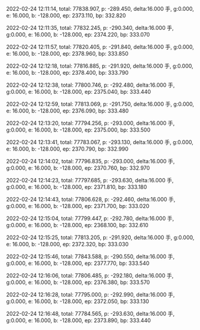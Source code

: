2022-02-24 12:11:14, total: 77838.907, p: -289.450, delta:16.000 手, g:0.000, e: 16.000, b: -128.000, ep: 2373.110, bp: 332.820

2022-02-24 12:11:35, total: 77832.245, p: -290.340, delta:16.000 手, g:0.000, e: 16.000, b: -128.000, ep: 2374.220, bp: 333.070

2022-02-24 12:11:57, total: 77820.405, p: -291.840, delta:16.000 手, g:0.000, e: 16.000, b: -128.000, ep: 2378.960, bp: 333.850

2022-02-24 12:12:18, total: 77816.885, p: -291.920, delta:16.000 手, g:0.000, e: 16.000, b: -128.000, ep: 2378.400, bp: 333.790

2022-02-24 12:12:38, total: 77800.746, p: -292.480, delta:16.000 手, g:0.000, e: 16.000, b: -128.000, ep: 2375.040, bp: 333.440

2022-02-24 12:12:59, total: 77813.069, p: -291.750, delta:16.000 手, g:0.000, e: 16.000, b: -128.000, ep: 2376.090, bp: 333.480

2022-02-24 12:13:20, total: 77794.256, p: -293.000, delta:16.000 手, g:0.000, e: 16.000, b: -128.000, ep: 2375.000, bp: 333.500

2022-02-24 12:13:41, total: 77783.067, p: -293.130, delta:16.000 手, g:0.000, e: 16.000, b: -128.000, ep: 2370.790, bp: 332.990

2022-02-24 12:14:02, total: 77796.835, p: -293.000, delta:16.000 手, g:0.000, e: 16.000, b: -128.000, ep: 2370.760, bp: 332.970

2022-02-24 12:14:23, total: 77797.685, p: -293.630, delta:16.000 手, g:0.000, e: 16.000, b: -128.000, ep: 2371.810, bp: 333.180

2022-02-24 12:14:43, total: 77806.628, p: -292.460, delta:16.000 手, g:0.000, e: 16.000, b: -128.000, ep: 2371.700, bp: 333.020

2022-02-24 12:15:04, total: 77799.447, p: -292.780, delta:16.000 手, g:0.000, e: 16.000, b: -128.000, ep: 2368.100, bp: 332.610

2022-02-24 12:15:25, total: 77813.205, p: -291.920, delta:16.000 手, g:0.000, e: 16.000, b: -128.000, ep: 2372.320, bp: 333.030

2022-02-24 12:15:46, total: 77843.588, p: -290.550, delta:16.000 手, g:0.000, e: 16.000, b: -128.000, ep: 2377.770, bp: 333.540

2022-02-24 12:16:06, total: 77806.485, p: -292.180, delta:16.000 手, g:0.000, e: 16.000, b: -128.000, ep: 2376.380, bp: 333.570

2022-02-24 12:16:28, total: 77795.000, p: -292.990, delta:16.000 手, g:0.000, e: 16.000, b: -128.000, ep: 2372.050, bp: 333.130

2022-02-24 12:16:48, total: 77784.565, p: -293.630, delta:16.000 手, g:0.000, e: 16.000, b: -128.000, ep: 2373.890, bp: 333.440